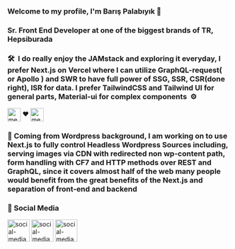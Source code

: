 ### Welcome to my profile, I'm Barış Palabıyık 👋

### Sr. Front End Developer at one of the biggest brands of TR, Hepsiburada 

### 🛠 &nbsp;I do really enjoy the JAMstack and exploring it everyday, I prefer Next.js on Vercel where I can utilize GraphQL-request( or Apollo ) and SWR to have full power of SSG, SSR, CSR(done right), ISR for data. I prefer TailwindCSS and Tailwind UI for general parts, Material-ui for complex components  &nbsp;⚙

<img align="center" alt="media-nextjs | Next JS" width="30px" style="max-width:100%;" src="https://cdn.jsdelivr.net/npm/simple-icons@3.13.0/icons/next-dot-js.svg" target="_blank" /> ❤️ <img align="center" alt="media-tailwind | Tailwind" width="30px" style="max-width:100%;" src="https://cdn.jsdelivr.net/npm/simple-icons@3.13.0/icons/tailwindcss.svg" target="_blank" />

### 💪 Coming from Wordpress background, I am working on to use Next.js to fully control Headless Wordpress Sources including, serving images via CDN with redirected non wp-content path, form handling with CF7 and HTTP methods over REST and GraphQL, since it covers almost half of the web many people would benefit from the great benefits of the Next.js and separation of front-end and backend 

### 🔗 Social Media

[<img align="center" alt="social-media-profile | LinkedIn" width="50px" style="max-width:100%;" src="https://cdn.jsdelivr.net/npm/simple-icons@v3/icons/linkedin.svg" target="_blank" />](https://www.linkedin.com/in/barispalabiyik) [<img align="center" alt="social-media-profile | Facebook" width="50px" style="max-width:100%;" src="https://cdn.jsdelivr.net/npm/simple-icons@v3/icons/facebook.svg" target="_blank" />](https://www.facebook.com/baris.palabiyik/) [<img align="center" alt="social-media-profile | Instagram" width="50px" style="max-width:100%;" src="https://cdn.jsdelivr.net/npm/simple-icons@v3/icons/instagram.svg" target="_blank" />](https://www.instagram.com/barispal/)
